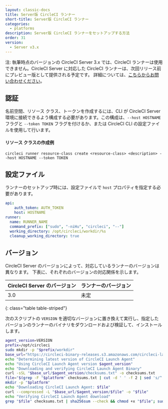 ```yaml
---
layout: classic-docs
title: Server版 CircleCI ランナー
short-title: Server版 CircleCI ランナー
categories:
  - platforms
description: Server版 CircleCI ランナーをセットアップする方法
order: 31
version:
  - Server v3.x
---
```


注: 執筆時点のバージョンの CircleCI Server 3.x では、CircleCI ランナーは使用できません。CircleCI Server に対応した CircleCI ランナーは、次回リリース前にプレビュー版として提供される予定です。 詳細については、[こちらからお問い合わせください](https://circleci.com/ja/contact/)。

## 認証

名前空間、リソース クラス、トークンを作成するには、CLI が CircleCI Server 環境に接続できるよう構成する必要があります。この構成は、`--host HOSTNAME` フラグと `--token TOKEN` フラグを付けるか、または CircleCI CLI の設定ファイルを使用して行います。

#### リソース クラスの作成例
```plaintext
circleci runner resource-class create <resource-class> <description> --host HOSTNAME --token TOKEN
```

## 設定ファイル

ランナーのセットアップ時には、設定ファイルで `host` プロパティを指定する必要があります。

```yaml
api:
    auth_token: AUTH_TOKEN
    host: HOSTNAME
runner:
  name: RUNNER_NAME
  command_prefix: ["sudo", "-niHu", "circleci", "--"]
  working_directory: /opt/circleci/workdir/%s
  cleanup_working_directory: true
```

## バージョン

CircleCI Server のバージョンによって、対応しているランナーのバージョンは異なります。 下表に、それぞれのバージョンの対応関係を示します。

| CircleCI Server のバージョン | ランナーのバージョン |
| ---------------------- | ---------- |
| 3.0                    | 未定         |
{: class="table table-striped"}


次のスクリプトの `VERSION` を適切なバージョンに置き換えて実行し、指定したバージョンのランナーのバイナリをダウンロードおよび検証して、インストールします。

```sh
agent_version=VERSION
prefix=/opt/circleci
sudo mkdir -p "$prefix/workdir"
base_url="https://circleci-binary-releases.s3.amazonaws.com/circleci-launch-agent"
echo "Determining latest version of CircleCI Launch Agent"
echo "Using CircleCI Launch Agent version $agent_version"
echo "Downloading and verifying CircleCI Launch Agent Binary"
curl -sSL "$base_url/$agent_version/checksums.txt" -o checksums.txt
file="$(grep -F "$platform" checksums.txt | cut -d ' ' -f 2 | sed 's/^.//')"
mkdir -p "$platform"
echo "Downloading CircleCI Launch Agent: $file"
curl --compressed -L "$base_url/$agent_version/$file" -o "$file"
echo "Verifying CircleCI Launch Agent download"
grep "$file" checksums.txt | sha256sum --check && chmod +x "$file"; sudo cp "$file" "$prefix/circleci-launch-agent" || echo "Invalid checksum for CircleCI Launch Agent, please try download again"
```
